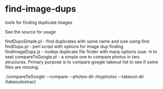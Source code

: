 # find-image-dups
tools for finding duplicate images

See the source for usage

findDupsSimple.pl - find duplicates with same name and size using find
findDups.pl - perl script with options for image dup finding
findImageDups.js - nodejs duplicate file finder with many options (use -h to see)
compareToGoogle.pl - a simple one to compare photos in two structures. Primary purpose is to compare google takeout list to see if some files are missing.

   ./compareToGoogle --compare --photos-dir /myphotos --takeout-dir /takeoutextract
